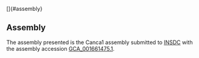 []{#assembly}

Assembly
--------

The assembly presented is the Canca1 assembly submitted to
[INSDC](http://www.insdc.org) with the assembly accession
[GCA\_001661475.1](http://www.ebi.ac.uk/ena/data/view/GCA_001661475.1).
